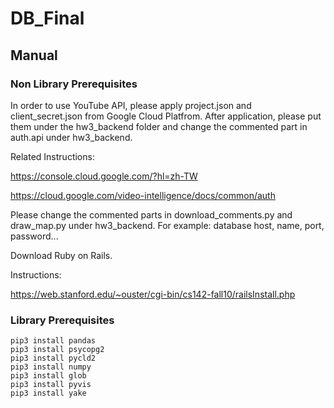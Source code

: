 # DB_Final
## Manual
### Non Library Prerequisites
In order to use YouTube API, please apply project.json and client_secret.json from Google Cloud Platfrom. After application, please put them under the hw3_backend folder and change the commented part in auth.api under hw3_backend.

Related Instructions: 

https://console.cloud.google.com/?hl=zh-TW

https://cloud.google.com/video-intelligence/docs/common/auth 

Please change the commented parts in download_comments.py and draw_map.py under hw3_backend. For example: database host, name, port, password...

Download Ruby on Rails.

Instructions:

https://web.stanford.edu/~ouster/cgi-bin/cs142-fall10/railsInstall.php

### Library Prerequisites
```
pip3 install pandas
pip3 install psycopg2
pip3 install pycld2
pip3 install numpy
pip3 install glob
pip3 install pyvis
pip3 install yake
```